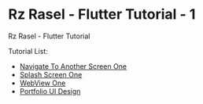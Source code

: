 # Rz Rasel - Flutter Tutorial - 1
Rz Rasel - Flutter Tutorial

Tutorial List:
* [Navigate To Another Screen One](https://github.com/rzrasel/Flutter-Tutorial-Rz-Rasel/tree/Flutter-Tutorial-Navigate-To-Another-Screen-One)
* [Splash Screen One](https://github.com/rzrasel/Flutter-Tutorial-Rz-Rasel/tree/Flutter-Tutorial-Splash-Screen-One)
* [WebView One](https://github.com/rzrasel/Rz-Rasel-Flutter-Tutorial-1/tree/Flutter-Tutorial-WebView-One-On-Line)
* [Portfolio UI Design](https://github.com/rzrasel/Rz-Rasel-Flutter-Tutorial-1/tree/Flutter-Portfolio-UI-Design-One-Speed-Code-In-Queue)
